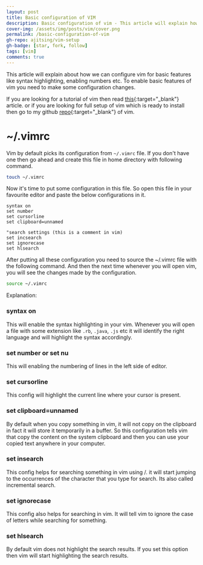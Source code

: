 ```yaml
---
layout: post
title: Basic configuration of VIM
description: Basic configuration of vim - This article will explain how to configure VIM for basic things like syntax highlighting, enabling numbers and a lot more.
cover-img: /assets/img/posts/vim/cover.png
permalink: /basic-configuration-of-vim
gh-repo: ajitsing/vim-setup
gh-badge: [star, fork, follow]
tags: [vim]
comments: true
---
```


This article will explain about how we can configure vim for basic features like syntax highlighting, enabling numbers etc. To enable basic features of vim you need to make some configuration changes.

If you are looking for a tutorial of vim then read [this](http://www.singhajit.com/vim-modes-normal-insert-and-visual/){:target="_blank"} article. or if you are looking for full setup of vim which is ready to install then go to my github [repo](https://github.com/ajitsing/vim-setup){:target="_blank"} of vim.

# ~/.vimrc

Vim by default picks its configuration from `~/.vimrc` file. If you don't have one then go ahead and create this file in home directory with following command.

```bash
touch ~/.vimrc
```

Now it's time to put some configuration in this file. So open this file in your favourite editor and paste the below configurations in it.

```vimscript
syntax on
set number
set cursorline
set clipboard=unnamed

"search settings (this is a comment in vim)
set incsearch
set ignorecase
set hlsearch
```

After putting all these configuration you need to source the ~/.vimrc file with the following command. And then the next time whenever you will open vim, you will see the changes made by the configuration.

```bash
source ~/.vimrc
```

Explanation:

### syntax on

This will enable the syntax highlighting in your vim. Whenever you will open a file with some extension like `.rb`, `.java`, `.js` etc it will identify the right language and will highlight the syntax accordingly.

### set number or set nu

This will enabling the numbering of lines in the left side of editor.

### set cursorline

This config will highlight the current line where your cursor is present.

### set clipboard=unnamed

By default when you copy something in vim, it will not copy on the clipboard in fact it will store it temporarily in a buffer. So this configuration tells vim that copy the content on the system clipboard and then you can use your copied text anywhere in your computer.

### set insearch

This config helps for searching something in vim using /. it will start jumping to the occurrences of the character that you type for search. Its also called incremental search.

### set ignorecase

This config also helps for searching in vim. It will tell vim to ignore the case of letters while searching for something.

### set hlsearch

By default vim does not highlight the search results. If you set this option then vim will start highlighting the search results.

